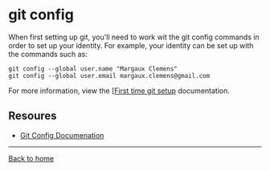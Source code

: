 # git config
When first setting up git, you'll need to work wit the git config commands in order to set up your identity.
For example, your identity can be set up with the commands such as:
```
git config --global user.name "Margaux Clemens"
git config --global user.email margaux.clemens@gmail.com
```
For more information, view the [[First time git setup](https://git-scm.com/book/en/v2/Getting-Started-First-Time-Git-Setup) documentation.
## Resoures
- [Git Config Documenation](https://git-scm.com/docs/git-config)
---
[Back to home](../README.md) 